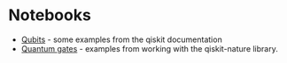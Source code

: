 # Notebooks

- [Qubits](./Qubits.ipynb) - some examples from the qiskit documentation
- [Quantum gates](./Quantum%20Gates.ipynb) - examples from working with the qiskit-nature library.
